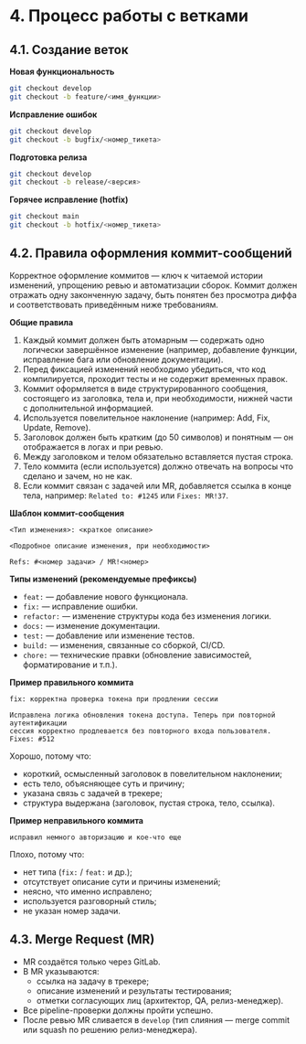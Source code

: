 # 4. Процесс работы с ветками

## 4.1. Создание веток

**Новая функциональность**

```bash
git checkout develop
git checkout -b feature/<имя_функции>
```

**Исправление ошибок**

```bash
git checkout develop
git checkout -b bugfix/<номер_тикета>
```

**Подготовка релиза**

```bash
git checkout develop
git checkout -b release/<версия>
```

**Горячее исправление (hotfix)**

```bash
git checkout main
git checkout -b hotfix/<номер_тикета>
```

## 4.2. Правила оформления коммит-сообщений

Корректное оформление коммитов — ключ к читаемой истории изменений, упрощению ревью и автоматизации сборок. Коммит должен отражать одну законченную задачу, быть понятен без просмотра диффа и соответствовать приведённым ниже требованиям.

**Общие правила**

1. Каждый коммит должен быть атомарным — содержать одно логически завершённое изменение (например, добавление функции, исправление бага или обновление документации).
2. Перед фиксацией изменений необходимо убедиться, что код компилируется, проходит тесты и не содержит временных правок.
3. Коммит оформляется в виде структурированного сообщения, состоящего из заголовка, тела и, при необходимости, нижней части с дополнительной информацией.
4. Используется повелительное наклонение (например: Add, Fix, Update, Remove).
5. Заголовок должен быть кратким (до 50 символов) и понятным — он отображается в логах и при ревью.
6. Между заголовком и телом обязательно вставляется пустая строка.
7. Тело коммита (если используется) должно отвечать на вопросы что сделано и зачем, но не как.
8. Если коммит связан с задачей или MR, добавляется ссылка в конце тела, например: `Related to: #1245` или `Fixes: MR!37`.

**Шаблон коммит-сообщения**

```
<Тип изменения>: <краткое описание>

<Подробное описание изменения, при необходимости>

Refs: #<номер задачи> / MR!<номер>
```

**Типы изменений (рекомендуемые префиксы)**

- `feat:` — добавление нового функционала.
- `fix:` — исправление ошибки.
- `refactor:` — изменение структуры кода без изменения логики.
- `docs:` — изменение документации.
- `test:` — добавление или изменение тестов.
- `build:` — изменения, связанные со сборкой, CI/CD.
- `chore:` — технические правки (обновление зависимостей, форматирование и т.п.).

**Пример правильного коммита**

```
fix: корректна проверка токена при продлении сессии

Исправлена логика обновления токена доступа. Теперь при повторной аутентификации
сессия корректно продлевается без повторного входа пользователя.
Fixes: #512
```

Хорошо, потому что:

- короткий, осмысленный заголовок в повелительном наклонении;
- есть тело, объясняющее суть и причину;
- указана связь с задачей в трекере;
- структура выдержана (заголовок, пустая строка, тело, ссылка).

**Пример неправильного коммита**

```
исправил немного авторизацию и кое-что еще
```

Плохо, потому что:

- нет типа (`fix:` / `feat:` и др.);
- отсутствует описание сути и причины изменений;
- неясно, что именно исправлено;
- используется разговорный стиль;
- не указан номер задачи.

## 4.3. Merge Request (MR)

- MR создаётся только через GitLab.
- В MR указываются:
  - ссылка на задачу в трекере;
  - описание изменений и результаты тестирования;
  - отметки согласующих лиц (архитектор, QA, релиз-менеджер).
- Все pipeline-проверки должны пройти успешно.
- После ревью MR сливается в `develop` (тип слияния — merge commit или squash по решению релиз-менеджера).
